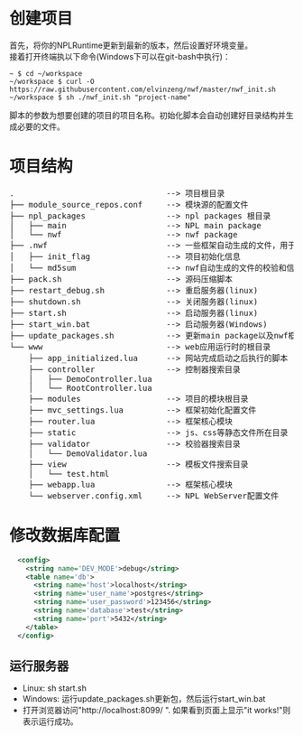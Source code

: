 # 创建项目
首先，将你的NPLRuntime更新到最新的版本，然后设置好环境变量。  
接着打开终端执以下命令(Windows下可以在git-bash中执行)：
```shell
~ $ cd ~/workspace
~/workspace $ curl -O https://raw.githubusercontent.com/elvinzeng/nwf/master/nwf_init.sh
~/workspace $ sh ./nwf_init.sh "project-name"  
```

脚本的参数为想要创建的项目的项目名称。初始化脚本会自动创建好目录结构并生成必要的文件。
# 项目结构
<pre>
.                                --> 项目根目录
├── module_source_repos.conf     --> 模块源的配置文件
├── npl_packages                 --> npl packages 根目录
│   ├── main                     --> NPL main package
│   └── nwf                      --> nwf package
├── .nwf                         --> 一些框架自动生成的文件，用于保存框架的内部数据。
│   ├── init_flag                --> 项目初始化信息
│   └── md5sum                   --> nwf自动生成的文件的校验和信息
├── pack.sh                      --> 源码压缩脚本
├── restart_debug.sh             --> 重启服务器(linux)
├── shutdown.sh                  --> 关闭服务器(linux)
├── start.sh                     --> 启动服务器(linux)
├── start_win.bat                --> 启动服务器(Windows)
├── update_packages.sh           --> 更新main package以及nwf框架的包(linux and Windows)
└── www                          --> web应用运行时的根目录
    ├── app_initialized.lua      --> 网站完成启动之后执行的脚本
    ├── controller               --> 控制器搜索目录
    │   ├── DemoController.lua
    │   └── RootController.lua
    ├── modules                  --> 项目的模块根目录
    ├── mvc_settings.lua         --> 框架初始化配置文件
    ├── router.lua               --> 框架核心模块
    ├── static                   --> js、css等静态文件所在目录
    ├── validator                --> 校验器搜索目录
    │   └── DemoValidator.lua
    ├── view                     --> 模板文件搜索目录
    │   └── test.html
    ├── webapp.lua               --> 框架核心模块
    └── webserver.config.xml     --> NPL WebServer配置文件
</pre>

# 修改数据库配置
```xml
  <config>
    <string name='DEV_MODE'>debug</string>
    <table name='db'>
      <string name='host'>localhost</string>
      <string name='user_name'>postgres</string>
      <string name='user_password'>123456</string>
      <string name='database'>test</string>
      <string name='port'>5432</string>
    </table>
  </config>

```

## 运行服务器
* Linux: sh start.sh
* Windows: 运行update_packages.sh更新包，然后运行start_win.bat
* 打开浏览器访问"http://localhost:8099/ ". 如果看到页面上显示"it works!"则表示运行成功。
